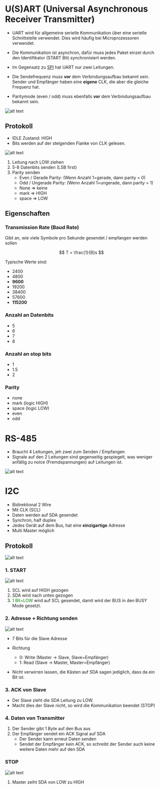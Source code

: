 # U(S)ART (Universal Asynchronous Receiver Transmitter)

- UART wird für allgemeine serielle Kommunikation über eine serielle Schnittstelle verwendet. Dies wird häufig bei Microprozessoren verwendet.
- Die Kommunikation ist asynchron, dafür muss jedes Paket einzel durch den Identifikator (START Bit) synchronisiert werden.

- Im Gegensatz zu [SPI](SPI.md) hat UART nur zwei Leitungen.
- Die Sendefrequenz muss **vor** dem Verbindungsaufbau bekannt sein. Sender und Empfänger haben eine **eigene** CLK, die aber die gleiche Frequenz hat. 
- Paritymode (even / odd) muss ebenfalls **vor** dem Verbindungsaufbau bekannt sein.

![alt text](media/image-10.png)

## Protokoll

- IDLE Zustand: HIGH
- Bits werden auf der steigenden Flanke von CLK gelesen.

![alt text](media/image-11.png)

1. Leitung nach LOW ziehen
2. 5-8 Datenbits senden (LSB first)
3. Parity senden
	- Even / Gerade Parity: (Wenn Anzahl 1=gerade, dann parity = 0)
	- Odd / Ungerade Parity: (Wenn Anzahl 1=ungerade, dann parity = 1)
	- None => keine
	- mark => HIGH
	- space => LOW

## Eigenschaften

### Transmission Rate (Baud Rate)

Gibt an, wie viele Symbole pro Sekunde gesendet / empfangen werden sollen

$$
T = \frac{1}{B}s
$$

Typische Werte sind:

- 2400
- 4800
- **9600**
- 19200
- 38400
- 57600
- **115200** 

### Anzahl an Datenbits

- 5
- 6
- 7
- 8

### Anzahl an stop bits

- 1
- 1.5
- 2

### Parity

- none
- mark (logic HIGH)
- space (logic LOW)
- even
- odd

# RS-485

- Braucht 4 Leitungen, jeh zwei zum Senden / Empfangen
- Signale auf den 2 Leitungen sind gegenseitig gespiegelt, was weniger anfällig zu noice (Fremdspannungen) auf Leitungen ist.

![alt text](media/image-12.png)


# I2C


- Bidirektional 2 Wire
- Mit CLK (SCL)
- Daten werden auf SDA gesendet
- Synchron, half duplex
- Jedes Gerät auf dem Bus, hat eine **einzigartige** Adresse
- Multi Master möglich

## Protokoll 

![alt text](media/3B41D2DE-2C1F-406E-B840-AAFDF090470B_4_5005_c.jpeg)

### 1. START

![alt text](media/image-16.png)

1. SCL wird auf HIGH gezogen
2. SDA wird nach unten gezogen
3. <span style="color:green">1 Bit=LOW</span> wird auf SCL gesendet, damit wird der BUS in den BUSY Mode gesetzt.


### 2. Adresse + Richtung senden 


![alt text](media/image-17.png)

- 7 Bits für die Slave Adresse
- Richtung
	- 0: Write (Master -> Slave, Slave=Empfänger)
	- 1: Read (Slave -> Master, Master=Empfänger) 

- Nicht verwirren lassen, die Kästen auf SDA sagen jediglich, dass da ein Bit ist.

### 3. ACK von Slave

- Der Slave zieht die SDA Leitung zu LOW.
- Macht dies der Slave nicht, so wird die Kommunikation beendet (STOP)

### 4. Daten von Transmitter

1. Der Sender gibt 1 Byte auf den Bus aus
2. Der Empfänger sendet ein ACK Signal auf SDA
	- Der Sender kann erneut Daten senden
	- Sendet der Empfänger kein ACK, so schreibt der Sender auch keine weitere Daten mehr auf den SDA


### STOP 

![alt text](media/image-18.png)

1. Master zeiht SDA von LOW zu HIGH
